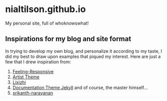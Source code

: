 # nialtilson.github.io
My personal site, full of whoknowswhat!


## Inspirations for my blog and site format
In trying to develop my own blog, and personalize it according to my taste, I did my best to draw upon examples that piqued my interest. Here are just a few that I drew inspiration from:
1. [Feeling-Responsive](https://github.com/Phlow/feeling-responsive)
2. [Artist Theme](http://ninapetrop.github.io/Artist-Theme/)
3. [Lixizhi](https://github.com/lixizhi/lixizhi.github.io)
4. [Documentation Theme Jekyll](https://idratherbewriting.com/documentation-theme-jekyll/)
and of course, the master himself...
5. [srikanth-narayanan](https://github.com/srikanth-narayanan/srikanth-narayanan.github.io)
